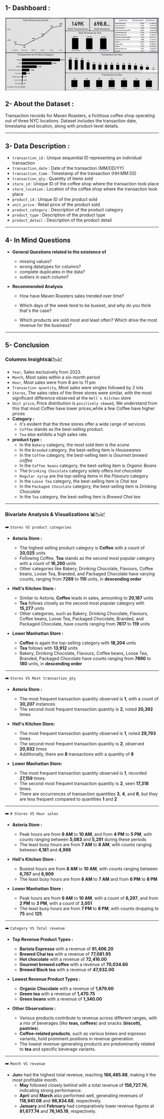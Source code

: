 ## 1- Dashboard :
  <p float="left">
  <img src='resources/image.png'/>
</p>

## 2- About the Dataset :
Transaction records for Maven Roasters, a fictitious coffee shop operating out of three NYC locations. Dataset includes the transaction date, timestamp and location, along with product-level details.
____________________________________________________________________________
## 3- Data Description :
- `transaction_id` : Unique sequential ID representing an individual transaction
- `transaction_date` : Date of the transaction (MM/DD/YY)
- `transaction_time` : Timestamp of the transaction (HH:MM:SS)
- `transaction_qty` : Quantity of items sold
- `store_id` : Unique ID of the coffee shop where the transaction took place
- `store_location` : Location of the coffee shop where the transaction took place
- `product_id` : Unique ID of the product sold
- `unit_price` : Retail price of the product sold
- `product_category` : Description of the product category
- `product_type` : Description of the product type
- `product_detail` : Description of the product detail
_________________________________________________________________________________
## 4- In Mind Questions
- **General Questions related to the existence of**
  - missing values?
  - wrong datatypes for columns?
  - complete duplicates in the data?
  - outliers in each column?
  
- **Recommended Analysis**
    - How have Maven Roasters sales trended over time?

    - Which days of the week tend to be busiest, and why do you think that's the case?

    - Which products are sold most and least often? Which drive the most revenue for the business?
________________________________________________________________________________
## 5- Conclusion

### Columns Insights📊📉📈
- `Year`, Sales exclusively from 2023.
- `Month`, Most sales within a six-month period 
- `Hour`, Most sales were from 8 am to 11 pm
- `Transaction quantity`, Most sales were singles followed by 2 lots
- `Stores`, The sales rates of the three stores were similar, with the most significant difference observed at the `Hell's Kitchen` store
- `Unit price`, Price distribution is `positively skewed`, We understand from this that most Coffee have lower prices,while a few Coffee have higher prices
- **Category :**
     - it's evident that the three stores offer a wide range of services.
     - `Coffee` stands as the best-selling product.
     - `Tea` also exhibits a high sales rate.
- **product type :**
     - In the `Bakery` category, the most sold item is the *scone*
     - In the `Branded` category, the best-selling item is *Housewares*
     - In the `Coffee` category, the best-selling item is *Gourmet brewed coffee*
     - In the `Coffee beans` category, the best-selling item is *Organic Beans*
     - The `Drinking Chocolate` category solely offers *hot chocolate*
     - `Regular syrup` are the top-selling items in the *Flavours* category
     - In the `Loose Tea` category, the best-selling item is *Chai tea*
     - In the `Packaged Chocolate` category, the best-selling item is *Drinking Chocolate*
     - In the `Tea` category, the best-selling item is *Brewed Chai tea*
________________________________________________________________________________ 
### Bivariate Analysis & Visualizations 📊📉📈

➡️ `Stores VS product categories`
- **Astoria Store :** 
    - The highest selling product category is **Coffee** with a count of **20,025** units
    - Following Coffee, **Tea** stands as the second most popular category with a count of **16,260** units
    - Other categories like Bakery, Drinking Chocolate, Flavours, Coffee beans, Loose Tea, Branded, and Packaged Chocolate have varying counts, ranging from **7289** to **110** units, in **descending order**

- **Hell's Kitchen Store :**
    - Similar to Astoria, **Coffee** leads in sales, amounting to **20,187** units
    - **Tea** follows closely as the second most popular category with **15,277** units
    - Other categories, such as Bakery, Drinking Chocolate, Flavours, Coffee beans, Loose Tea, Packaged Chocolate, Branded, and Packaged Chocolate, have counts ranging from **7617** to **119** units  

- **Lower Manhattan Store :**
    - **Coffee** is again the top-selling category with **18,204** units
    - **Tea** follows with **13,912** units
    - Bakery, Drinking Chocolate, Flavours, Coffee beans, Loose Tea, Branded, Packaged Chocolate have counts ranging from **7890** to **180** units, in **descending order**
________________________________________________________________________________
➡️ `Stores VS Most transaction_qty`

- **Astoria Store :**
    - The most frequent transaction quantity observed is **1**, with a count of **30,207** instances
    - The second most frequent transaction quantity is **2**, noted **20,392** times
      
- **Hell's Kitchen Store:**
    - The most frequent transaction quantity observed is **1**, noted **29,793** times
    - The second most frequent transaction quantity is **2**, observed **20,932** times
    - Additionally, there are **8** transactions with a quantity of **8**

- **Lower Manhattan Store:**
    - The most frequent transaction quantity observed is **1**, recorded **27,159** times.
    - The second most frequent transaction quantity is **2**, seen **17,318** times.
    - There are occurrences of transaction quantities **3**, **4**, and **6**, but they are less frequent compared to quantities **1** and **2**
________________________________________________________________________________
➡️ `# Stores VS Hour sales`

- **Astoria Store :**
    - Peak hours are from **9 AM** to **10 AM**, and from **4 PM** to **5 PM**, with counts ranging between **5,083** and **5,291** during these periods
    - The least busy hours are from **7 AM** to **8 AM**, with counts ranging between **4,181** and **4,966**

- **Hell's Kitchen Store :**
    - Busiest hours are from **8 AM** to **10 AM**, with counts ranging between **6,767** and **6,909**
    - The least busy hours are from **6 AM** to **7 AM** and from **6 PM** to **8 PM**

- **Lower Manhattan Store :**
    - Peak hours are from **9 AM** to **10 AM**, with a count of **6,297**, and from **2 PM** to **3 PM**, with a count of **3,051**
    - The least busy hours are from **7 PM** to **8 PM**, with counts dropping to **75** and **125**
________________________________________________________________________________
➡️ `Category VS Total revenue`

- **Top Revenue Product Types :**
   - **Barista Espresso** with a revenue of **91,406.20**
   - **Brewed Chai tea** with a revenue of **77,081.95**
   - **Hot chocolate** with a revenue of **72,416.00**
   - **Gourmet brewed coffee** with a revenue of **70,034.60**
   - **Brewed Black tea** with a revenue of **47,932.00**

- **Lowest Revenue Product Types :**
   - **Organic Chocolate** with a revenue of **1,679.60**
   - **Green tea** with a revenue of **1,470.75**
   - **Green beans** with a revenue of **1,340.00**

- **Other Observations :**
    - Various products contribute to revenue across different ranges, with a mix of beverages (like **teas, coffees**) and snacks (**biscotti, pastries**).
    - **Coffee-related products**, such as various brews and espresso variants, hold prominent positions in revenue generation.
    - The lowest revenue-generating products are predominantly related to **tea** and specific beverage variants.
________________________________________________________________________________
➡️ `Month VS revenue`

  - **Jun**e had the highest total revenue, reaching **166,485.88**, making it the most profitable month.
    - **May** followed closely behind with a total revenue of **156,727.76**, indicating strong performance.
    - **Apri**l and **March** also performed well, generating revenues of **118,941.08** and **98,834.68**, respectively.
    - **January** and **February** had comparatively lower revenue figures at **81,677.74** and **76,145.19**, respectively.
